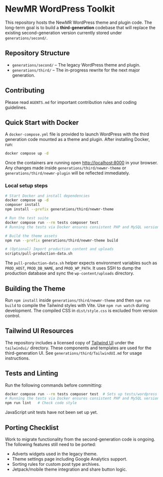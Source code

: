 # NewMR WordPress Toolkit

This repository hosts the NewMR WordPress theme and plugin code. The long-term goal is to build a **third-generation** codebase that will replace the existing second-generation version currently stored under `generations/second/`.

## Repository Structure

- `generations/second/` – The legacy WordPress theme and plugin.
- `generations/third/` – The in-progress rewrite for the next major generation.

## Contributing

Please read `AGENTS.md` for important contribution rules and coding guidelines.

## Quick Start with Docker

A `docker-compose.yml` file is provided to launch WordPress with the third generation code mounted as a theme and plugin. After installing Docker, run:

```bash
docker compose up -d
```

Once the containers are running open [http://localhost:8000](http://localhost:8000) in your browser. Any changes made inside `generations/third/newmr-theme` or `generations/third/newmr-plugin` will be reflected immediately.

### Local setup steps

```bash
# Start Docker and install dependencies
docker compose up -d
composer install
npm install --prefix generations/third/newmr-theme

# Run the test suite
docker compose run --rm tests composer test
# Running the tests via Docker ensures consistent PHP and MySQL versions

# Build the theme assets
npm run --prefix generations/third/newmr-theme build

# (Optional) Import production content and uploads
scripts/pull-production-data.sh
```

The `pull-production-data.sh` helper expects environment variables such as
`PROD_HOST`, `PROD_DB_NAME`, and `PROD_WP_PATH`. It uses SSH to dump the
production database and sync the `wp-content/uploads` directory.

## Building the Theme
Run `npm install` inside `generations/third/newmr-theme` and then `npm run build` to compile the Tailwind styles with Vite. Use `npm run watch` during development. The compiled CSS in `dist/style.css` is excluded from version control.

## Tailwind UI Resources
The repository includes a licensed copy of [Tailwind UI](https://tailwindui.com) under the `tailwindui/` directory. These components and templates are used for the third-generation UI. See `generations/third/TailwindUI.md` for usage instructions.


## Tests and Linting

Run the following commands before committing:

```bash
docker compose run --rm tests composer test  # Sets up tests/wordpress and runs PHPUnit
# Running the tests via Docker ensures consistent PHP and MySQL versions
npm run lint   # Check code style
```

JavaScript unit tests have not been set up yet.

## Porting Checklist

Work to migrate functionality from the second-generation code is ongoing.
The following features still need to be ported:

- Adverts widgets used in the legacy theme.
- Theme settings page including Google Analytics support.
- Sorting rules for custom post type archives.
- Jetpack/mobile theme integration and share button logic.

